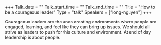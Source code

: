 +++
Talk_date = ""
Talk_start_time = ""
Talk_end_time = ""
Title = "How to be a courageous leader"
Type = "talk"
Speakers = ["long-nguyen"]
+++

Courageous leaders are the ones creating environments where people are engaged, learning, and feel like they can bring up issues. We should all strive as leaders to push for this culture and environment. At end of day leadership is about people.
